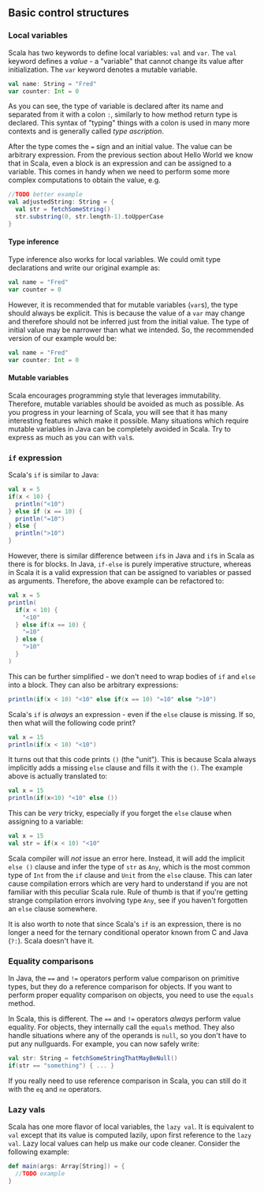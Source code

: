 ## Basic control structures

### Local variables

Scala has two keywords to define local variables: `val` and `var`. The `val` keyword defines a *value* - a "variable" that cannot change its value after initialization. The `var` keyword denotes a mutable variable.

```scala
val name: String = "Fred"
var counter: Int = 0
```

As you can see, the type of variable is declared after its name and separated from it with a colon `:`, similarly to how method return type is declared. This syntax of "typing" things with a colon is used in many more contexts and is generally called *type ascription*.

After the type comes the `=` sign and an initial value. The value can be arbitrary expression. From the previous section about Hello World we know that in Scala, even a block is an expression and can be assigned to a variable. This comes in handy when we need to perform some more complex computations to obtain the value, e.g.

```scala
//TODO better example
val adjustedString: String = {
  val str = fetchSomeString()
  str.substring(0, str.length-1).toUpperCase
}
```

#### Type inference

Type inference also works for local variables. We could omit type declarations and write our original example as:

```scala
val name = "Fred"
var counter = 0
```

However, it is recommended that for mutable variables (`var`s), the type should always be explicit. This is because the value of a `var` may change and therefore should not be inferred just from the initial value. The type of initial value may be narrower than what we intended. So, the recommended version of our example would be:

```scala
val name = "Fred"
var counter: Int = 0
```

#### Mutable variables

Scala encourages programming style that leverages immutability. Therefore, mutable variables should be avoided as much as possible. As you progress in your learning of Scala, you will see that it has many interesting features which make it possible. Many situations which require mutable variables in Java can be completely avoided in Scala. Try to express as much as you can with `val`s.

### `if` expression

Scala's `if` is similar to Java:

```scala
val x = 5
if(x < 10) {
  println("<10")
} else if (x == 10) {
  println("=10")
} else {
  println(">10")
}
```

However, there is similar difference between `if`s in Java and `if`s in Scala as there is for blocks. In Java, `if-else` is purely imperative structure, whereas in Scala it is a valid expression that can be assigned to variables or passed as arguments. Therefore, the above example can be refactored to:

```scala
val x = 5
println(
  if(x < 10) {
    "<10"
  } else if(x == 10) {
    "=10"
  } else {
    ">10"
  }
)
```

This can be further simplified - we don't need to wrap bodies of `if` and `else` into a block. They can also be arbitrary expressions:

```scala
println(if(x < 10) "<10" else if(x == 10) "=10" else ">10")
```

Scala's `if` is *always* an expression - even if the `else` clause is missing. If so, then what will the following code print?

```scala
val x = 15
println(if(x < 10) "<10")
```

It turns out that this code prints `()` (the "unit"). This is because Scala always implicitly adds a missing `else` clause and fills it with the `()`. The example above is actually translated to:

```scala
val x = 15
println(if(x<10) "<10" else ())
```

This can be *very* tricky, especially if you forget the `else` clause when assigning to a variable:

```scala
val x = 15
val str = if(x < 10) "<10"
```

Scala compiler will *not* issue an error here. Instead, it will add the implicit `else ()` clause and infer the type of `str` as `Any`, which is the most common type of `Int` from the `if` clause and `Unit` from the `else` clause. This can later cause compilation errors which are very hard to understand if you are not familiar with this peculiar Scala rule. Rule of thumb is that if you're getting strange compilation errors involving type `Any`, see if you haven't forgotten an `else` clause somewhere.

It is also worth to note that since Scala's `if` is an expression, there is no longer a need for the ternary conditional operator known from C and Java (`?:`). Scala doesn't have it.

### Equality comparisons

In Java, the `==` and `!=` operators perform value comparison on primitive types, but they do a reference comparison for objects. If you want to perform proper equality comparison on objects, you need to use the `equals` method.

In Scala, this is different. The `==` and `!=` operators *always* perform value equality. For objects, they internally call the `equals` method. They also handle situations where any of the operands is `null`, so you don't have to put any nullguards. For example, you can now safely write:

```scala
val str: String = fetchSomeStringThatMayBeNull()
if(str == "something") { ... }
```

If you really need to use reference comparison in Scala, you can still do it with the `eq` and `ne` operators.

### Lazy vals

Scala has one more flavor of local variables, the `lazy val`. It is equivalent to `val` except that its value is computed lazily, upon first reference to the `lazy val`. Lazy local values can help us make our code cleaner. Consider the following example:

```scala
def main(args: Array[String]) = {
  //TODO example
}
```

